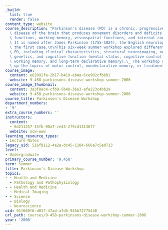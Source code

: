 ```yaml
---
_build:
  list: true
  render: false
content_type: website
course_description: "Parkinson's disease (PD) is a chronic, progressive, degenerative\
  \ disease of the brain that produces movement disorders and deficits in executive\
  \ functions, working memory, visuospatial functions, and internal control of attention.\
  \ It is named after James Parkinson (1755-1824), the English neurologist who described\
  \ the first case.\n\nThis six-week summer workshop explored different aspects of\
  \ PD, including clinical characteristics, structural neuroimaging, neuropathology,\
  \ genetics, and cognitive function (mental status, cognitive control processes,\
  \ working memory, and long-term declarative memory).\_ The workshop did not take\
  \ up the topics of motor control, nondeclarative memory, or treatment.\n"
course_image:
  content: e62092fa-2b17-b419-eb4a-6ce902cfb6b2
  website: 9-458-parkinsons-disease-workshop-summer-2006
course_image_thumbnail:
  content: 3a3f8ac4-cfb9-5b48-36e3-afe223c4bb29
  website: 9-458-parkinsons-disease-workshop-summer-2006
course_title: Parkinson's Disease Workshop
department_numbers:
- '9'
extra_course_numbers: ''
instructors:
  content:
  - 6d211257-15fb-00a7-ce43-2f9cd13136f7
  website: ocw-www
learning_resource_types:
- Lecture Notes
legacy_uid: 516f9112-4a2a-dc45-1104-666a7c5ed713
level:
- Undergraduate
primary_course_number: '9.458'
term: Summer
title: Parkinson's Disease Workshop
topics:
- - Health and Medicine
  - Pathology and Pathophysiology
- - Health and Medicine
  - Medical Imaging
- - Science
  - Biology
  - Neuroscience
uid: 91f669f6-d017-47ad-a7d5-935b72775438
url_path: courses/9-458-parkinsons-disease-workshop-summer-2006
year: '2006'
---
```

